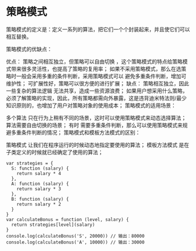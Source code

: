 # 策略模式

策略模式的定义是：定义一系列的算法，把它们一个个封装起来，并且使它们可以相互替换。

策略模式的优缺点：

优点：
策略之间相互独立，但策略可以自由切换 ，这个策略模式的特点给策略模式带来很多灵活性，也提高了策略的复用率；
如果不采用策略模式，那么在选策略时一般会采用多重的条件判断，采用策略模式可以 避免多重条件判断，增加可维护性；
可扩展性好，策略可以很方便的进行扩展；
缺点：
策略相互独立，因此一些复杂的算法逻辑 无法共享，造成一些资源浪费；
如果用户想采用什么策略，必须了解策略的实现，因此，所有策略都需向外暴露，这是违背迪米特法则/最少知识原则的，也增加了用户对策略对象的使用成本；
策略模式的适用场景：

多个算法 只在行为上稍有不同的场景，这时可以使用策略模式来动态选择算法；
算法需要自由切换的场景；
有时 需要多重条件判断，那么可以使用策略模式来规避多重条件判断的情况；
策略模式和模板方法模式的区别：

策略模式 让我们在程序运行的时候动态地指定要使用的算法；
模板方法模式 是在子类定义的时候就已经确定了使用的算法；

```
var strategies = {
  S: function (salary) {
    return salary * 4
  },
  A: function (salary) {
    return salary * 3
  },
  B: function (salary) {
    return salary * 2
  }
}
var calculateBonus = function (level, salary) {
  return strategies[level](salary)
}
console.log(calculateBonus('S', 20000)) // 输出：80000
console.log(calculateBonus('A', 10000)) // 输出：30000

```

